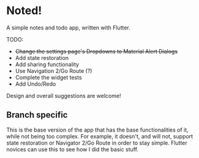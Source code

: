 # Noted!

A simple notes and todo app, written with Flutter.

TODO:
- ~~Change the settings page's Dropdowns to Material Alert Dialogs~~
- Add state restoration
- Add sharing functionality
- Use Navigation 2/Go Route (?)
- Complete the widget tests
- Add Undo/Redo

Design and overall suggestions are welcome!

## Branch specific

This is the base version of the app that has the base functionalities of it, while not being too complex. For example, it doesn't, and will not, support state restoration or Navigator 2/Go Route in order to stay simple. Flutter novices can use this to see how I did the basic stuff.
